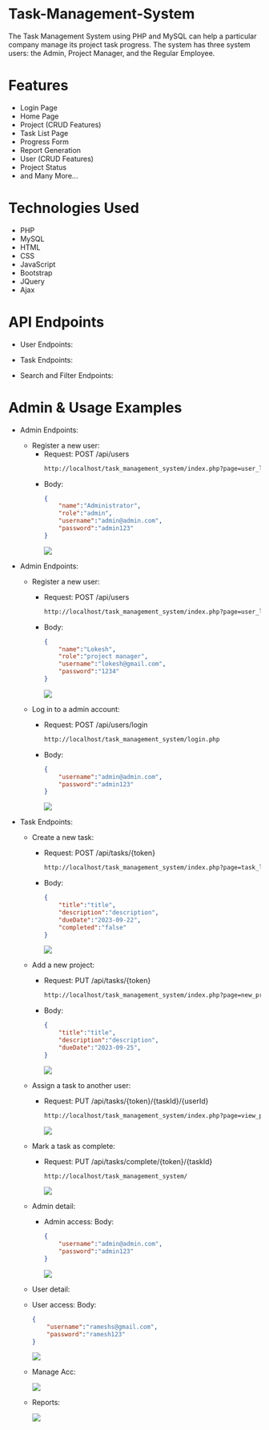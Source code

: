# Task-Management-System

The Task Management System using PHP and MySQL can help a particular company manage its project task progress. The system has three system users: the Admin, Project Manager, and the Regular Employee.

# Features
 - Login Page
 - Home Page
 - Project (CRUD Features)
 - Task List Page
 - Progress Form
 - Report Generation
 - User (CRUD Features)
 - Project Status
 - and Many More...


# Technologies Used
  - PHP
  - MySQL
  - HTML
  - CSS
  - JavaScript
  - Bootstrap
  - JQuery
  - Ajax

# API Endpoints

  - User Endpoints:

  - Task Endpoints:

  - Search and Filter Endpoints:

# Admin & Usage Examples

  - Admin Endpoints:

    - Register a new user:
      - Request: POST /api/users
        ```html
        http://localhost/task_management_system/index.php?page=user_list
        ```
      - Body:
        ```json
        {
            "name":"Administrator",
            "role":"admin",
            "username":"admin@admin.com",
            "password":"admin123"
        }
        ```
        <img src="Project_Screenshots/Admin_detail.JPG"/>

  - Admin Endpoints:

    - Register a new user:
      - Request: POST /api/users
        ```html
        http://localhost/task_management_system/index.php?page=user_list
        ```
      - Body:
        ```json
        {
            "name":"Lokesh",
            "role":"project manager",
            "username":"lokesh@gmail.com",
            "password":"1234"
        }
        ```


        <img src="Project_Screenshots/User_detail.JPG"/>
        
        
    -  Log in to a admin account:
      

        - Request: POST /api/users/login
          ```html
          http://localhost/task_management_system/login.php
          ```
        - Body:
          ```json
          {
              "username":"admin@admin.com",
              "password":"admin123"
          }
          ```

          <img src="Project_Screenshots/Admin_loginpage.JPG"/>
          
  
  - Task Endpoints:

    - Create a new task:
        - Request: POST /api/tasks/{token}
          ```html
          http://localhost/task_management_system/index.php?page=task_list
          ```
        - Body:
          ```json
          {
              "title":"title",
              "description":"description",
              "dueDate":"2023-09-22",
              "completed":"false"
          }
          ```

          <img src="Project_Screenshots/task_list.JPG"/>
          
    - Add a new project:
        - Request: PUT /api/tasks/{token}
          ```html
          http://localhost/task_management_system/index.php?page=new_project
          ```
        - Body:
          ```json
          {
              "title":"title",
              "description":"description",
              "dueDate":"2023-09-25",
          }
          ```

          <img src="Project_Screenshots/Add_project.JPG"/>

          
    - Assign a task to another user:
        - Request: PUT /api/tasks/{token}/{taskId}/{userId}
          ```html
          http://localhost/task_management_system/index.php?page=view_project&id=9
          ```

          <img src="Project_Screenshots/Project_view.JPG"/>

          
    - Mark a task as complete:
        - Request: PUT /api/tasks/complete/{token}/{taskId}
          ```html
          http://localhost/task_management_system/
          ```

          <img src="Project_Screenshots/Admin_Dashboard.JPG"/>

          
    - Admin detail:

      - Admin access:
      Body:
          ```json
          {
              "username":"admin@admin.com",
              "password":"admin123"
          }
          ```
          <img src="Project_Screenshots/Admin_detail.JPG"/>


    - User detail:

     - User access:
     Body:
          ```json
          {
              "username":"rameshs@gmail.com",
              "password":"ramesh123"
          }
          ```
          <img src="Project_Screenshots/User_detail.JPG"/>

    - Manage Acc:

        <img src="Project_Screenshots/Manage_acc.JPG"/>      

    - Reports:
        
        <img src="Project_Screenshots/Report.JPG"/>

 
